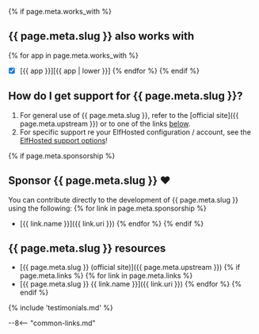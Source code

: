 
{% if page.meta.works_with %}
## {{ page.meta.slug }} also works with
{% for app in page.meta.works_with %}
* [x] [{{ app }}][{{ app | lower }}]
{% endfor %}
{% endif %}

## How do I get support for {{ page.meta.slug }}?

1. For general use of {{ page.meta.slug }}, refer to the [official site]({{ page.meta.upstream }}) or to one of the links [below](#useful-links).
2. For specific support re your ElfHosted configuration / account, see the [ElfHosted support options](/get-help)!

{% if page.meta.sponsorship %}
## Sponsor {{ page.meta.slug }} ❤️

You can contribute directly to the development of {{ page.meta.slug }} using the following:
{% for link in page.meta.sponsorship %}
* [{{ link.name }}]({{ link.uri }})
{% endfor %}
{% endif %}

## {{ page.meta.slug }} resources

* [{{ page.meta.slug }} (official site)]({{ page.meta.upstream }})
{% if page.meta.links %}
{% for link in page.meta.links %}
* [{{ page.meta.slug }} {{ link.name }}]({{ link.uri }})
{% endfor %}
{% endif %}

{% include 'testimonials.md' %}

--8<-- "common-links.md"